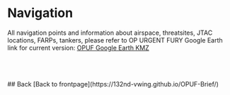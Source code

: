 # Navigation

All navigation points and information about airspace, threatsites, JTAC locations, FARPs, tankers, please refer to OP URGENT FURY Google Earth link for current version:
[OPUF Google Earth KMZ](https://www.dropbox.com/s/ofdotxseoz0foz8/OP%20Urgent%20Fury.kmz?dl=0)


<br>
<br>
<br>
## Back
[Back to frontpage](https://132nd-vwing.github.io/OPUF-Brief/)